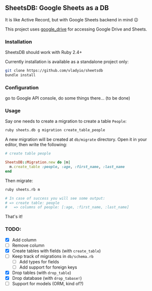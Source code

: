 ## SheetsDB: Google Sheets as a DB

It is like Active Record, but with Google Sheets backend in mind :wink:

This project uses [google_drive](https://github.com/gimite/google-drive-ruby) for accessing Google Drive and Sheets.

### Installation

SheetsDB should work with Ruby 2.4+

Currently installation is available as a standalone project only:

```bash
git clone https://github.com/vladyio/sheetsdb
bundle install
```

### Configuration

go to Google API console, do some things there...  (to be done)

### Usage

Say one needs to create a migration to create a table `People`:

```bash
ruby sheets.db g migration create_table_people
```

A new migration will be created at `db/migrate` directory. Open it in your editor, then write the following:

```ruby
# create table people

SheetsDB::Migration.new do |m|
  m.create_table :people, :age, :first_name, :last_name
end
```

Then migrate:

```bash
ruby sheets.rb m

# In case of success you will see some output:
# => create table: people
#   => columns of people: [:age, :first_name, :last_name]
```

That's it!

### TODO:

- [x] Add column
- [ ] Remove column
- [x] Create tables with fields (with `create_table`)
- [ ] Keep track of migrations in `db/schema.rb`
  - [ ] Add types for fields
  - [ ] Add support for foreign keys
- [x] Drop tables (with `drop_table`)
- [x] Drop database (with `drop_tabase!`)
- [ ] Support for models (ORM, kind of?)
